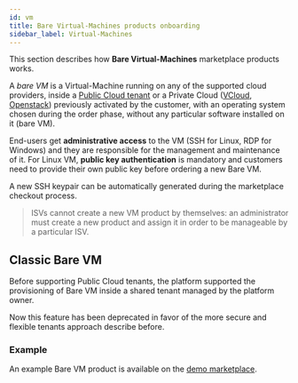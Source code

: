 ```yaml
---
id: vm
title: Bare Virtual-Machines products onboarding
sidebar_label: Virtual-Machines
---
```


This section describes how **Bare Virtual-Machines** marketplace products
works.

A *bare VM* is a Virtual-Machine running on any of the supported cloud
providers, inside a [Public Cloud tenant] or a Private Cloud ([VCloud],
[Openstack]) previously activated by the customer, with an operating system
chosen during the order phase, without any particular software installed on it
(bare VM).

End-users get **administrative access** to the VM (SSH for Linux, RDP for
Windows) and they are responsible for the management and maintenance of it. For
Linux VM,  **public key authentication** is mandatory and customers need to
provide their own public key before ordering a new Bare VM.

A new SSH keypair can be automatically generated during the marketplace
checkout process.

> ISVs cannot create a new VM product by themselves: an administrator must
> create a new product and assign it in order to be manageable by a particular
> ISV.

## Classic Bare VM

Before supporting Public Cloud tenants, the platform supported the provisioning
of Bare VM inside a shared tenant managed by the platform owner.

Now this feature has been deprecated in favor of the more secure and flexible
tenants approach describe before.

### Example

An example Bare VM product is available on the [demo marketplace].

[demo marketplace]: https://demo-mcp.cloudeng.it/223918/compute/private-bare-vm
[Public Cloud tenant]: modules-public-tenants.md
[VCloud]: modules-vcloud.md
[Openstack]: modules-openstack.md
